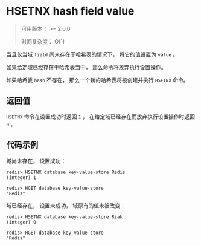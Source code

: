 # HSETNX hash field value

> 可用版本： >= 2.0.0
>
> 时间复杂度： O(1)

当且仅当域 `field` 尚未存在于哈希表的情况下， 将它的值设置为 `value` 。

如果给定域已经存在于哈希表当中， 那么命令将放弃执行设置操作。

如果哈希表 `hash` 不存在， 那么一个新的哈希表将被创建并执行 `HSETNX` 命令。

## 返回值

`HSETNX` 命令在设置成功时返回 `1` ， 在给定域已经存在而放弃执行设置操作时返回 `0` 。

## 代码示例

域尚未存在， 设置成功：

```
redis> HSETNX database key-value-store Redis
(integer) 1

redis> HGET database key-value-store
"Redis"
```

域已经存在， 设置未成功， 域原有的值未被改变：

```
redis> HSETNX database key-value-store Riak
(integer) 0

redis> HGET database key-value-store
"Redis"
```